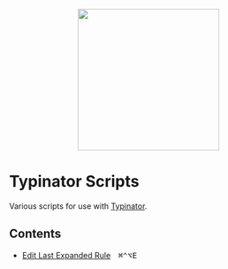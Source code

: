 <p align="center">
<img src="https://www.ergonis.com/press/2018/20180612/typinator-icon.png" width="256" height="256">
</p>

# Typinator Scripts

Various scripts for use with [Typinator](https://www.ergonis.com/products/typinator/).

## Contents

- [Edit Last Expanded Rule][e918395c]&emsp;<kbd>⌘</kbd><kbd>⌃</kbd><kbd>⌥</kbd><kbd>E</kbd>

[e918395c]: ./Edit-Last-Expanded-Rule.applescript
